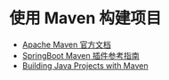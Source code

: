 # 使用 Maven 构建项目

- [Apache Maven 官方文档](https://maven.apache.org/guides/index.html)
- [SpringBoot Maven 插件参考指南](https://docs.spring.io/spring-boot/docs/2.7.16/maven-plugin/reference/html/)
- [Building Java Projects with Maven](https://spring.io/guides/gs/maven/)
